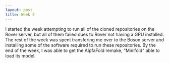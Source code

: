```yaml
---
layout: post
title: Week 5
---
```


I started the week attempting to run all of the cloned repositories on the Rover server, but all of them failed dues to Rover not having a GPU installed.
The rest of the week was spent transfering me over to the Boson server and installing some of the software required to run these repositories.
By the end of the week, I was able to get the AlpfaFold remake, "Minifold" able to load its model.
